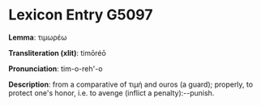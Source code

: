 # Lexicon Entry G5097

**Lemma**: τιμωρέω

**Transliteration (xlit)**: timōréō

**Pronunciation**: tim-o-reh'-o

**Description**:
from a comparative of τιμή and  ouros (a guard); properly, to protect one's honor, i.e. to avenge (inflict a penalty):--punish.
